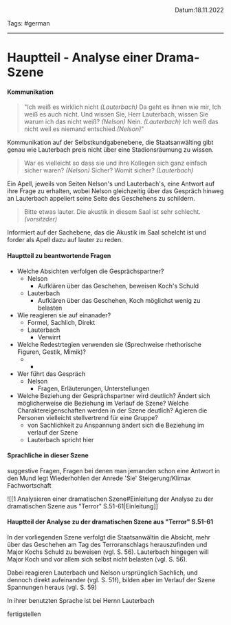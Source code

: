 <p align="right">Datum:18.11.2022</p>

Tags: #german 

---
# Hauptteil - Analyse einer Drama-Szene
#### Kommunikation
> "Ich weiß es wirklich nicht *(Lauterbach)*
> Da geht es ihnen wie mir, Ich weiß es auch nicht. Und wissen Sie, Herr Lauterbach, wissen Sie warum ich das nicht weiß? *(Nelson)*
> Nein. *(Lauterbach)*
> Ich weiß das nicht weil es niemand entschied.*(Nelson)*"

Kommunikation auf der Selbstkundgabenebene, die Staatsanwälting gibt genau wie Lauterbach preis nicht über eine Stadionsräumung zu wissen.

> War es vielleicht so dass sie und ihre Kollegen sich ganz einfach sicher waren? *(Nelson)*
> Sicher? Womit sicher? *(Lauterbach)*

Ein Apell, jeweils von Seiten Nelson's und Lauterbach's, eine Antwort auf ihre Frage zu erhalten, wobei Nelson gleichzeitig über das Gespräch hinweg an Lauterbach appeliert seine Seite des Geschehens zu schildern.


> Bitte etwas lauter. Die akustik in diesem Saal ist sehr schlecht. *(vorsitzder)*

Informiert auf der Sachebene, das die Akustik im Saal schelcht ist und forder als Apell dazu auf lauter zu reden.

#### Hauptteil zu beantwortende Fragen
- Welche Absichten verfolgen die Gesprächspartner? 
	- Nelson
		- Aufklären über das Geschehen, beweisen Koch's Schuld
	- Lauterbach
		- Aufklären über das Geschehen, Koch möglichst wenig zu belasten
- Wie reagieren sie auf einanader?
	- Formel, Sachlich, Direkt
	- Lauterbach
		- Verwirrt
- Welche Redestrtegien verwenden sie (Sprechweise rhethorische Figuren, Gestik, Mimik)?
	- -
- Wer führt das Gespräch
	- Nelson
		- Fragen, Erläuterungen, Unterstellungen
- Welche Beziehung der Gesprächspartner wird deutlich? Ändert sich möglicherweise die Beziehung im Verlauf de Szene?  Welche Charaktereigenschaften werden in der Szene deutlich? Agieren die Personen vielleicht stellvertrend für eine Gruppe? 
	- von Sachlichkeit zu Anspannung ändert sich die Beziehung im verlauf der Szene
	- Lauterbach spricht hier 



#### Sprachliche  in dieser Szene
suggestive Fragen, Fragen bei denen man jemanden schon eine Antwort in den Mund legt
Wiederhohlen der Anrede 'Sie'
Steigerung/Klimax
Fachwortschaft


![[1 Analysieren einer dramatischen Szene#Einleitung der Analyse zu der dramatischen Szene aus "Terror" S.51-61|Einleitung]]
#### Hauptteil der Analyse zu der dramatischen Szene aus "Terror" S.51-61
In der vorliegenden Szene verfolgt die Staatsanwältin die Absicht, mehr über das Geschehen am Tag des Terroranschlags herauszufinden und Major Kochs Schuld zu beweisen (vgl. S. 56). Lauterbach hingegen will Major Koch und vor allem sich selbst nicht belasten (vgl. S. 56).

Dabei reagieren Lauterbach und Nelson ursprünglich Sachlich, und dennoch direkt aufeinander (vgl. S. 51f), bilden aber im Verlauf der Szene Spannungen heraus (vgl. S. 59)

In ihrer benutzten Sprache ist bei Hernn Lauterbach



fertigstellen
